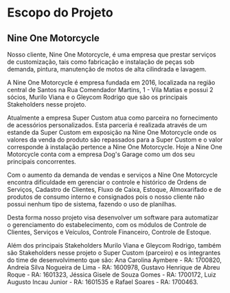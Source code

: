 # Escopo do Projeto

## Nine One Motorcycle

Nosso cliente, Nine One Motorcycle, é uma empresa que prestar serviços de customização, tais como fabricação e instalação de peças sob demanda, pintura, manutenção de motos de alta cilindrada e lavagem.

A Nine One Motorcycle é empresa fundada em 2016, localizada na região central de Santos na Rua Comendador Martins, 1 - Vila Matias e possui 2 sócios, Murilo Viana e o Gleycom Rodrigo que são os principais Stakeholders nesse projeto.

Atualmente a empresa Super Custom atua como parceira no fornecimento de acessórios personalizados. Esta parceria é realizada através de um estande da Super Custom em exposição na Nine One Motorcycle onde os valores da venda do produto são repassados para a Super Custom e o valor corresponde à instalação pertence a Nine One Motorcycle.
Hoje a Nine One Motorcycle conta com a empresa Dog's Garage como um dos seu principais concorrentes.

Com o aumento da demanda de vendas e serviços a Nine One Motorcycle encontra dificuldade em gerenciar o controle e histórico de Ordens de Serviços, Cadastro de Clientes, Fluxo de Caixa, Estoque, Almoxarifado e de produtos de consumo interno e consignados pois o nosso cliente não possui nenhum tipo de sistema, fazendo o uso de planilhas.

Desta forma nosso projeto visa desenvolver um software para automatizar o gerenciamento do estabelecimento, com os módulos de Controle de Clientes, Serviços e Veículos, Controle Financeiro, Controle de Estoque.

Além dos principais Stakeholders Murilo Viana e Gleycom Rodrigo, também são Stakeholders nesse projeto o Super Custom (parceiro) e os integrantes do time de desenvolvimento que são: Ana Carolina Aymbere - RA: 1700820, Andreia Silva Nogueira de Lima - RA: 1600978, Gustavo Henrique de Abreu Roque - RA: 1601323, Jéssica Gisele de Souza Gomes - RA: 1700172, Luiz Augusto Incau Junior - RA: 1601535 e Rafael Soares - RA: 1700463.
